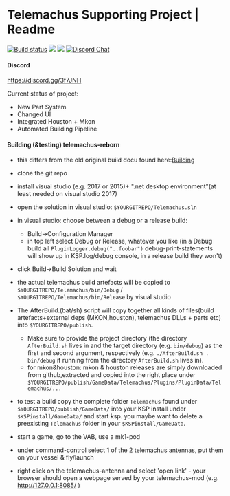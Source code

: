 Telemachus Supporting Project | Readme
=
[![Build status](https://flat.badgen.net/appveyor/ci/DanGSun/Telemachus-1)](https://ci.appveyor.com/project/DanGSun/telemachus-1)
[![](https://flat.badgen.net/github/stars/TeleIO/Telemachus-1)](https://github.com/TeleIO/Telemachus-1/stargazers)
[![](https://flat.badgen.net/github/assets-dl/TeleIO/Telemachus-1)]()
[![Discord Chat](https://img.shields.io/discord/695052938095231016.svg)](https://discord.gg/3f7JNH)

#### Discord
https://discord.gg/3f7JNH

Current status of project:
* New Part System
* Changed UI
* Integrated Houston + Mkon
* Automated Building Pipeline


#### Building (&testing) telemachus-reborn
* this differs from the old original build docu found here:[Building](https://github.com/richardbunt/Telemachus/wiki/Building)

* clone the git repo
* install visual studio (e.g. 2017 or 2015)+ ".net desktop environment"(at least needed on visual studio 2017)
* open the solution in visual studio: `$YOURGITREPO/Telemachus.sln`
* in visual studio: choose between a debug or a release build:
  * Build->Configuration Manager
  * in top left select Debug or Release, whatever you like (in a Debug build all `PluginLogger.debug("..foobar")` debug-print-statements will show up in KSP.log/debug console, in a release build they won't)
* click Build->Build Solution and wait
* the actual telemachus build artefacts will be copied to `$YOURGITREPO/Telemachus/bin/Debug` / `$YOURGITREPO/Telemachus/bin/Release`  by visual studio
* The AfterBuild.(bat/sh) script will copy together all kinds of files(build artefacts+external deps (MKON,houston), telemachus DLLs + parts etc) into `$YOURGITREPO/publish`.
  * Make sure to provide the project directory (the directory `AfterBuild.sh` lives in and the target directory (e.g. `bin/debug`) as the first and second argument, respectively (e.g. `./AfterBuild.sh . bin/debug` if running from the directory `AfterBuild.sh` lives in).
  * for mkon&houston: mkon & houston releases are simply downloaded from github,extracted and copied into the right place under `$YOURGITREPO/publish/GameData/Telemachus/Plugins/PluginData/Telemachus/...` 

* to test a build copy the complete folder `Telemachus` found under `$YOURGITREPO/publish/GameData/` into your KSP install under `$KSPinstall/GameData/` and start ksp. you maybe want to delete a preexisting `Telemachus` folder in your `$KSPinstall/GameData`.
* start a game, go to the VAB, use a mk1-pod
* under command-control select 1 of the 2 telemachus antennas, put them on your vessel & fly/launch
* right click on the telemachus-antenna and select 'open link' - your browser should open a webpage served by your telemachus-mod (e.g. http://127.0.0.1:8085/ )

